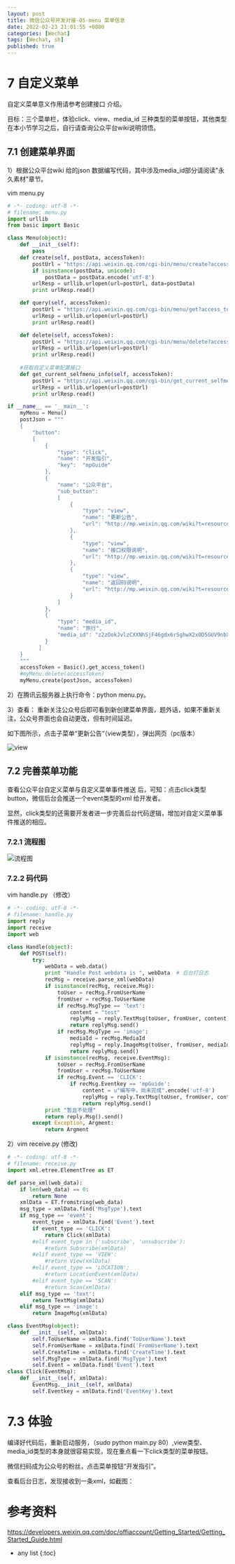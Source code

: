 ```yaml
---
layout: post
title: 微信公众号开发对接-05-menu 菜单信息
date: 2022-02-23 21:01:55 +0800 
categories: [Wechat]
tags: [Wechat, sh]
published: true
---
```


# 7 自定义菜单

自定义菜单意义作用请参考创建接口 介绍。

目标：三个菜单栏，体验click、view、media_id 三种类型的菜单按钮，其他类型在本小节学习之后，自行请查询公众平台wiki说明领悟。

## 7.1 创建菜单界面

1）根据公众平台wiki 给的json 数据编写代码，其中涉及media_id部分请阅读"永久素材"章节。

vim menu.py

```py
# -*- coding: utf-8 -*-
# filename: menu.py
import urllib
from basic import Basic

class Menu(object):
    def __init__(self):
        pass
    def create(self, postData, accessToken):
        postUrl = "https://api.weixin.qq.com/cgi-bin/menu/create?access_token=%s" % accessToken
        if isinstance(postData, unicode):
            postData = postData.encode('utf-8')
        urlResp = urllib.urlopen(url=postUrl, data=postData)
        print urlResp.read()

    def query(self, accessToken):
        postUrl = "https://api.weixin.qq.com/cgi-bin/menu/get?access_token=%s" % accessToken
        urlResp = urllib.urlopen(url=postUrl)
        print urlResp.read()

    def delete(self, accessToken):
        postUrl = "https://api.weixin.qq.com/cgi-bin/menu/delete?access_token=%s" % accessToken
        urlResp = urllib.urlopen(url=postUrl)
        print urlResp.read()
        
    #获取自定义菜单配置接口
    def get_current_selfmenu_info(self, accessToken):
        postUrl = "https://api.weixin.qq.com/cgi-bin/get_current_selfmenu_info?access_token=%s" % accessToken
        urlResp = urllib.urlopen(url=postUrl)
        print urlResp.read()

if __name__ == '__main__':
    myMenu = Menu()
    postJson = """
    {
        "button":
        [
            {
                "type": "click",
                "name": "开发指引",
                "key":  "mpGuide"
            },
            {
                "name": "公众平台",
                "sub_button":
                [
                    {
                        "type": "view",
                        "name": "更新公告",
                        "url": "http://mp.weixin.qq.com/wiki?t=resource/res_main&id=mp1418702138&token=&lang=zh_CN"
                    },
                    {
                        "type": "view",
                        "name": "接口权限说明",
                        "url": "http://mp.weixin.qq.com/wiki?t=resource/res_main&id=mp1418702138&token=&lang=zh_CN"
                    },
                    {
                        "type": "view",
                        "name": "返回码说明",
                        "url": "http://mp.weixin.qq.com/wiki?t=resource/res_main&id=mp1433747234&token=&lang=zh_CN"
                    }
                ]
            },
            {
                "type": "media_id",
                "name": "旅行",
                "media_id": "z2zOokJvlzCXXNhSjF46gdx6rSghwX2xOD5GUV9nbX4"
            }
          ]
    }
    """
    accessToken = Basic().get_access_token()
    #myMenu.delete(accessToken)
    myMenu.create(postJson, accessToken)
```

2）在腾讯云服务器上执行命令：python menu.py。

3）查看： 重新关注公众号后即可看到新创建菜单界面，题外话，如果不重新关注，公众号界面也会自动更改，但有时间延迟。

如下图所示，点击子菜单“更新公告“（view类型），弹出网页（pc版本）

![view](https://mmbiz.qpic.cn/mmbiz_png/PiajxSqBRaEIQxibpLbyuSK9XkjDgZoL0xBu2ibswInKvsCHfXsgHfbjwr5jd2RBXIqAA7FXVUoItvbpc1Q1njpew/0?wx_fmt=png)

## 7.2 完善菜单功能

查看公众平台自定义菜单与自定义菜单事件推送 后，可知：点击click类型button，微信后台会推送一个event类型的xml 给开发者。

显然，click类型的还需要开发者进一步完善后台代码逻辑，增加对自定义菜单事件推送的相应。

### 7.2.1 流程图

![流程图](https://mmbiz.qpic.cn/mmbiz_png/PiajxSqBRaEIQxibpLbyuSK9XkjDgZoL0xe8RJIt2Ohqga9SsmxBlg7W3eMD3rOibyE7urV7XRMQtdW8V1Ia4YiaJg/0?wx_fmt=png)

### 7.2.2 码代码

vim handle.py （修改）

```py
# -*- coding: utf-8 -*-
# filename: handle.py
import reply
import receive
import web

class Handle(object):
    def POST(self):
        try:
            webData = web.data()
            print "Handle Post webdata is ", webData  # 后台打日志
            recMsg = receive.parse_xml(webData)
            if isinstance(recMsg, receive.Msg):
                toUser = recMsg.FromUserName
                fromUser = recMsg.ToUserName
                if recMsg.MsgType == 'text':
                    content = "test"
                    replyMsg = reply.TextMsg(toUser, fromUser, content)
                    return replyMsg.send()
                if recMsg.MsgType == 'image':
                    mediaId = recMsg.MediaId
                    replyMsg = reply.ImageMsg(toUser, fromUser, mediaId)
                    return replyMsg.send()
            if isinstance(recMsg, receive.EventMsg):
                toUser = recMsg.FromUserName
                fromUser = recMsg.ToUserName
                if recMsg.Event == 'CLICK':
                    if recMsg.Eventkey == 'mpGuide':
                        content = u"编写中，尚未完成".encode('utf-8')
                        replyMsg = reply.TextMsg(toUser, fromUser, content)
                        return replyMsg.send()
            print "暂且不处理"
            return reply.Msg().send()
        except Exception, Argment:
            return Argment
```

2）vim receive.py (修改)

```py
# -*- coding: utf-8 -*-
# filename: receive.py
import xml.etree.ElementTree as ET

def parse_xml(web_data):
    if len(web_data) == 0:
        return None
    xmlData = ET.fromstring(web_data)
    msg_type = xmlData.find('MsgType').text
    if msg_type == 'event':
        event_type = xmlData.find('Event').text
        if event_type == 'CLICK':
            return Click(xmlData)
        #elif event_type in ('subscribe', 'unsubscribe'):
            #return Subscribe(xmlData)
        #elif event_type == 'VIEW':
            #return View(xmlData)
        #elif event_type == 'LOCATION':
            #return LocationEvent(xmlData)
        #elif event_type == 'SCAN':
            #return Scan(xmlData)
    elif msg_type == 'text':
        return TextMsg(xmlData)
    elif msg_type == 'image':
        return ImageMsg(xmlData)

class EventMsg(object):
    def __init__(self, xmlData):
        self.ToUserName = xmlData.find('ToUserName').text
        self.FromUserName = xmlData.find('FromUserName').text
        self.CreateTime = xmlData.find('CreateTime').text
        self.MsgType = xmlData.find('MsgType').text
        self.Event = xmlData.find('Event').text
class Click(EventMsg):
    def __init__(self, xmlData):
        EventMsg.__init__(self, xmlData)
        self.Eventkey = xmlData.find('EventKey').text
```

# 7.3 体验

编译好代码后，重新启动服务，（sudo python main.py 80）,view类型、media_id类型的本身就很容易实现，现在重点看一下click类型的菜单按钮。

微信扫码成为公众号的粉丝，点击菜单按钮“开发指引”。

查看后台日志，发现接收到一条xml，如截图：



# 参考资料

https://developers.weixin.qq.com/doc/offiaccount/Getting_Started/Getting_Started_Guide.html

* any list
{:toc}